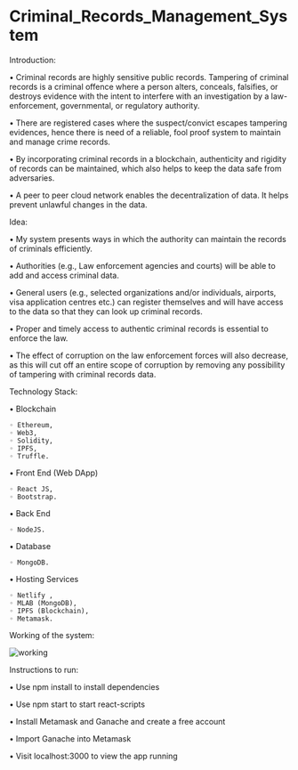# Criminal_Records_Management_System
Introduction:

• Criminal records are highly sensitive public records. Tampering of criminal records is a criminal offence where a person alters, conceals, falsifies, or destroys evidence with the intent to interfere with an 
   investigation by a law-enforcement, governmental, or regulatory authority.
  
• There are registered cases where the suspect/convict escapes tampering evidences, hence there is need of a reliable, fool proof system to maintain and manage crime records.

• By incorporating criminal records in a blockchain, authenticity and rigidity of records can be maintained, which also helps to keep the data safe from adversaries.

• A peer to peer cloud network enables the decentralization of data. It helps prevent unlawful changes in the data.

Idea:

• My system presents ways in which the authority can maintain the records of criminals efficiently.

• Authorities (e.g., Law enforcement agencies and courts) will be able to add and access criminal data.

• General users (e.g., selected organizations and/or individuals, airports, visa application centres etc.) can register themselves and will have access to the data so that they can look up criminal records.

• Proper and timely access to authentic criminal records is essential to enforce the law.

• The effect of corruption on the law enforcement forces will also decrease, as this will cut off an entire scope of corruption by removing any possibility of tampering with criminal records data.

Technology Stack:

• Blockchain

    ◦ Ethereum,
    ◦ Web3,
    ◦ Solidity,
    ◦ IPFS,
    ◦ Truffle.
• Front End (Web DApp)

    ◦ React JS,
    ◦ Bootstrap.
• Back End

    ◦ NodeJS.
• Database

    ◦ MongoDB.
• Hosting Services

    ◦ Netlify ,
    ◦ MLAB (MongoDB),
    ◦ IPFS (Blockchain),
    ◦ Metamask.

Working of the system:

![working](https://github.com/AmanAnand11/Criminal_Records_Management_System/assets/76406711/64e16e31-3d91-4dfa-bda0-91bb900fbffa)

Instructions to run:

• Use npm install to install dependencies

• Use npm start to start react-scripts

• Install Metamask and Ganache and create a free account

• Import Ganache into Metamask

• Visit localhost:3000 to view the app running

